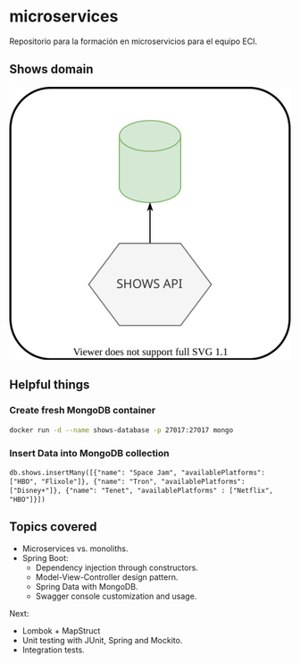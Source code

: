# microservices

Repositorio para la formación en microservicios para el equipo ECI.

## Shows domain

![Shows domain](domain.svg)

## Helpful things

### Create fresh MongoDB container

```bash
docker run -d --name shows-database -p 27017:27017 mongo
```

### Insert Data into MongoDB collection

```
db.shows.insertMany([{"name": "Space Jam", "availablePlatforms": ["HBO", "Flixole"]}, {"name": "Tron", "availablePlatforms": ["Disney+"]}, {"name": "Tenet", "availablePlatforms" : ["Netflix", "HBO"]}])
```

## Topics covered

* Microservices vs. monoliths.
* Spring Boot:
  * Dependency injection through constructors.
  * Model-View-Controller design pattern.
  * Spring Data with MongoDB.
  * Swagger console customization and usage.

Next:

* Lombok + MapStruct
* Unit testing with JUnit, Spring and Mockito.
* Integration tests.